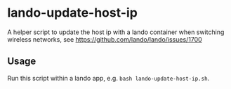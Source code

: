 # lando-update-host-ip
A helper script to update the host ip with a lando container when switching wireless networks, see https://github.com/lando/lando/issues/1700

## Usage

Run this script within a lando app, e.g. `bash lando-update-host-ip.sh`.
